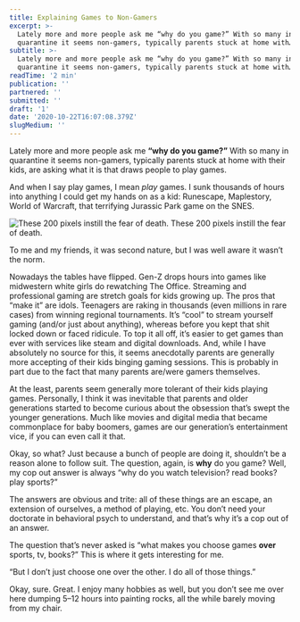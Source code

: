 ```yaml
---
title: Explaining Games to Non-Gamers
excerpt: >-
  Lately more and more people ask me “why do you game?” With so many in
  quarantine it seems non-gamers, typically parents stuck at home with…
subtitle: >-
  Lately more and more people ask me “why do you game?” With so many in
  quarantine it seems non-gamers, typically parents stuck at home with…
readTime: '2 min'
publication: ''
partnered: ''
submitted: ''
draft: '1'
date: '2020-10-22T16:07:08.379Z'
slugMedium: ''
---
```


Lately more and more people ask me **“why do you game?”** With so many in quarantine it seems non-gamers, typically parents stuck at home with their kids, are asking what it is that draws people to play games.

And when I say play games, I mean _play_ games. I sunk thousands of hours into anything I could get my hands on as a kid: Runescape, Maplestory, World of Warcraft, that terrifying Jurassic Park game on the SNES. 

![These 200 pixels instill the fear of death.](https://cdn-images-1.medium.com/max/800/1*JLtqKg_rdadvNk6is0W_mQ.jpeg)
These 200 pixels instill the fear of death.

To me and my friends, it was second nature, but I was well aware it wasn’t the norm. 

Nowadays the tables have flipped. Gen-Z drops hours into games like midwestern white girls do rewatching The Office. Streaming and professional gaming are stretch goals for kids growing up. The pros that “make it” are idols. Teenagers are raking in thousands (even millions in rare cases) from winning regional tournaments. It’s “cool” to stream yourself gaming (and/or just about anything), whereas before you kept that shit locked down or faced ridicule. To top it all off, it’s easier to get games than ever with services like steam and digital downloads. And, while I have absolutely no source for this, it seems anecdotally parents are generally more accepting of their kids binging gaming sessions. This is probably in part due to the fact that many parents are/were gamers themselves.

At the least, parents seem generally more tolerant of their kids playing games. Personally, I think it was inevitable that parents and older generations started to become curious about the obsession that’s swept the younger generations. Much like movies and digital media that became commonplace for baby boomers, games are our generation’s entertainment vice, if you can even call it that. 

Okay, so what? Just because a bunch of people are doing it, shouldn’t be a reason alone to follow suit. The question, again, is **why** do you game? Well, my cop out answer is always “why do you watch television? read books? play sports?”

The answers are obvious and trite: all of these things are an escape, an extension of ourselves, a method of playing, etc. You don’t need your doctorate in behavioral psych to understand, and that’s why it’s a cop out of an answer. 

The question that’s never asked is “what makes you choose games **over** sports, tv, books?” This is where it gets interesting for me. 

“But I don’t just choose one over the other. I do all of those things.” 

Okay, sure. Great. I enjoy many hobbies as well, but you don’t see me over here dumping 5–12 hours into painting rocks, all the while barely moving from my chair.